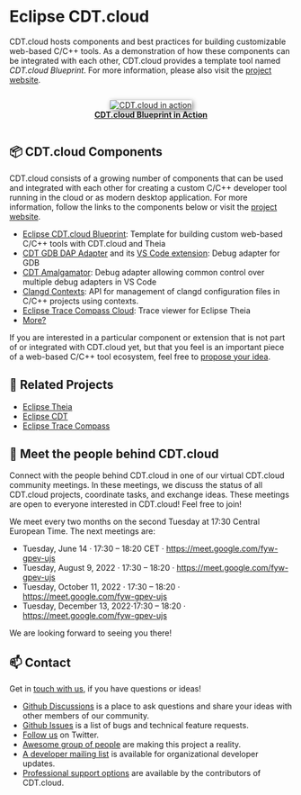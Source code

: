 # Eclipse CDT.cloud

CDT.cloud hosts components and best practices for building customizable web-based C/C++ tools.
As a demonstration of how these components can be integrated with each other, CDT.cloud provides a template tool named *CDT.cloud Blueprint*. For more information, please also visit the [project website](https://cdt-cloud.io).

<div width="85%" align="center" style="padding-top:1em; padding-bottom:1em;">
  <a href="https://cdt-cloud.io">
  <img src="https://cdt-cloud.io/images/diagramanimated.gif" alt="CDT.cloud in action" style="border-radius:1%; box-shadow: 2px 2px 8px gray" />
  <br/><b>CDT.cloud Blueprint in Action</b>
  </a>
</div>

## 📦 CDT.cloud Components

CDT.cloud consists of a growing number of components that can be used and integrated with each other for creating a custom C/C++ developer tool running in the cloud or as modern desktop application.
For more information, follow the links to the components below or visit the [project website](https://cdt-cloud.io).

  * [Eclipse CDT.cloud Blueprint](https://github.com/eclipse-cdt-cloud/cdt-cloud-blueprint): Template for building custom web-based C/C++ tools with CDT.cloud and Theia
  * [CDT GDB DAP Adapter](https://github.com/eclipse-cdt-cloud/cdt-gdb-adapter) and its [VS Code extension](https://github.com/eclipse-cdt-cloud/cdt-gdb-vscode): Debug adapter for GDB
  * [CDT Amalgamator](https://github.com/eclipse-cdt-cloud/cdt-amalgamator): Debug adapter allowing common control over multiple debug adapters in VS Code
  * [Clangd Contexts](https://github.com/eclipse-cdt-cloud/clangd-contexts): API for management of clangd configuration files in C/C++ projects using contexts.
  * [Eclipse Trace Compass Cloud](https://github.com/eclipse-cdt-cloud/theia-trace-extension): Trace viewer for Eclipse Theia
  * [More?](https://github.com/eclipse-cdt-cloud/cdt-cloud/discussions/categories/ideas)

If you are interested in a particular component or extension that is not part of or integrated with CDT.cloud yet, but that you feel is an important piece of a web-based C/C++ tool ecosystem, feel free to [propose your idea](https://github.com/eclipse-cdt-cloud/cdt-cloud/discussions/categories/ideas).

## 👥 Related Projects

  * [Eclipse Theia](https://theia-ide.org)
  * [Eclipse CDT](https://www.eclipse.org/cdt)
  * [Eclipse Trace Compass](https://www.eclipse.org/tracecompass)

## 🤝 Meet the people behind CDT.cloud

Connect with the people behind CDT.cloud in one of our virtual CDT.cloud community meetings.
In these meetings, we discuss the status of all CDT.cloud projects, coordinate tasks, and exchange ideas.
These meetings are open to everyone interested in CDT.cloud! Feel free to join!

We meet every two months on the second Tuesday at 17:30 Central European Time.
The next meetings are:

  * Tuesday, June 14 · 17:30 – 18:20 CET · <https://meet.google.com/fyw-gpev-ujs>
  * Tuesday, August 9, 2022 · 17:30 – 18:20 · <https://meet.google.com/fyw-gpev-ujs>
  * Tuesday, October 11, 2022 · 17:30 – 18:20 · <https://meet.google.com/fyw-gpev-ujs>
  * Tuesday, December 13, 2022⋅17:30 – 18:20 · <https://meet.google.com/fyw-gpev-ujs>

We are looking forward to seeing you there!

## 📫 Contact

Get in [touch with us](https://cdt-cloud.io/contact), if you have questions or ideas!

  * [Github Discussions](https://github.com/eclipse-cdt-cloud/cdt-cloud/discussions) is a place to ask questions and share your ideas with other members of our community.
  * [Github Issues](https://github.com/eclipse-cdt-cloud/cdt-cloud/issues) is a list of bugs and technical feature requests.
  * [Follow us](https://twitter.com/cdtcloud) on Twitter.
  * [Awesome group of people](https://projects.eclipse.org/projects/ecd.cdt.cloud/who) are making this project a reality.
  * [A developer mailing list](https://accounts.eclipse.org/mailing-list/cdt-cloud-dev) is available for organizational developer updates.
  * [Professional support options](https://cdt-cloud.io/support) are available by the contributors of CDT.cloud.
